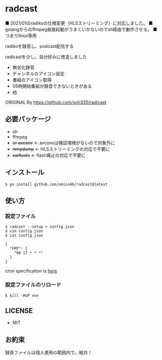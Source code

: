 # radcast

■ 2021/01のradikoの仕様変更（HLSストリーミング）に対応しました。
■ golangからのffmpeg直接起動がうまくいかないのでsh経由で動作させる。
■ つまりlinux専用

radikoを録音し、podcast配信する

radicastを少し、自分好みに改造しました
* 無劣化録音
* チャンネルのアイコン設定
* 番組のアイコン取得
* 05時開始番組が録音できないときがある
* 他

ORIGINAL By https://github.com/soh335/radicast


## 必要パッケージ

* sh
* ffmpeg
* <s>or avconv</s> ← avconvは検証環境がないので対象外に
* <s>rtmpdump</s> ← HLSストリーミングの対応で不要に
* <s>swftools</s> ← flash廃止の対応で不要に

## インストール

```
$ go install github.com/omiso46/radcast@latest
```

## 使い方

### 設定ファイル

```
$ radcast --setup > config.json
$ vim config.json
$ cat config.json

{
  "FMT": [
    "00 17 * * *"
  ]
}
```

cron specification is [here](https://godoc.org/github.com/robfig/cron#hdr-CRON_Expression_Format)

### 設定ファイルのリロード

```
$ kill -HUP nnn
```

## LICENSE

* MIT

## お約束
録音ファイルは個人使用の範囲内で。絶対！
